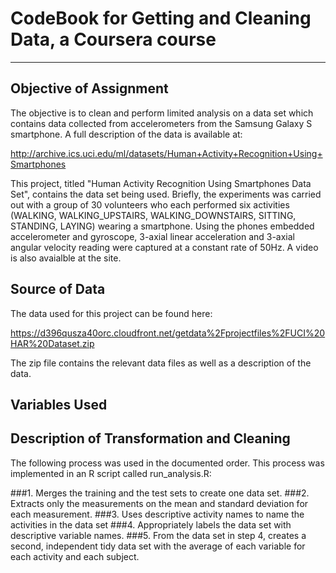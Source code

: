 # CodeBook for Getting and Cleaning Data, a Coursera course
---

## Objective of Assignment
The objective is to clean and perform limited analysis on a data set which contains data collected from 
accelerometers from the Samsung Galaxy S smartphone. A full description of the data is available at: 

http://archive.ics.uci.edu/ml/datasets/Human+Activity+Recognition+Using+Smartphones 

This project, titled "Human Activity Recognition Using Smartphones Data Set", contains the data set being
used. Briefly, the experiments was carried out with a group of 30 volunteers who each performed six activities (WALKING, WALKING_UPSTAIRS, WALKING_DOWNSTAIRS, SITTING, STANDING, LAYING) wearing a smartphone. Using the 
phones embedded accelerometer and gyroscope, 3-axial linear acceleration and 3-axial angular velocity reading
were captured at a constant rate of 50Hz. A video is also avaialble at the site.

## Source of Data
The data used for this project can be found here: 

https://d396qusza40orc.cloudfront.net/getdata%2Fprojectfiles%2FUCI%20HAR%20Dataset.zip 

The zip file contains the relevant data files as well as a description of the data.

## Variables Used



## Description of Transformation and Cleaning
The following process was used in the documented order. This process was implemented in an R
script called run_analysis.R:

###1. Merges the training and the test sets to create one data set.
###2. Extracts only the measurements on the mean and standard deviation for each measurement. 
###3. Uses descriptive activity names to name the activities in the data set
###4. Appropriately labels the data set with descriptive variable names. 
###5. From the data set in step 4, creates a second, independent tidy data set with the average of
      each variable for each activity and each subject.


